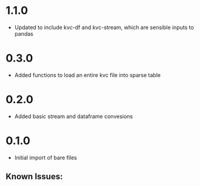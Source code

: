 # 1.1.0

- Updated to include kvc-df and kvc-stream, which are sensible inputs to pandas

# 0.3.0
- Added functions to load an entire kvc file into sparse table

# 0.2.0 

- Added basic stream and dataframe convesions

# 0.1.0

- Initial import of bare files

## Known Issues:

